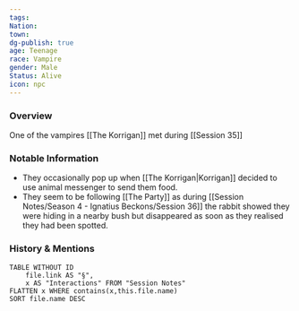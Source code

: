 ```yaml
---
tags: 
Nation: 
town: 
dg-publish: true
age: Teenage
race: Vampire
gender: Male
Status: Alive
icon: npc
---
```

### Overview
One of the vampires [[The Korrigan]] met during [[Session 35]]

### Notable Information 
- They occasionally pop up when [[The Korrigan|Korrigan]] decided to use animal messenger to send them food. 
- They seem to be following [[The Party]] as during [[Session Notes/Season 4 - Ignatius Beckons/Session 36]] the rabbit showed they were hiding in a nearby bush but disappeared as soon as they realised they had been spotted. 

### History & Mentions
```dataview
TABLE WITHOUT ID
	file.link AS "§", 
	x AS "Interactions" FROM "Session Notes"
FLATTEN x WHERE contains(x,this.file.name) 
SORT file.name DESC
```